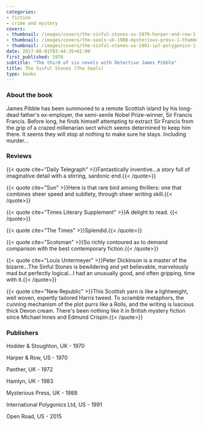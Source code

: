 ```yaml
---
categories:
- fiction
- crime and mystery
covers:
- thumbnail: /images/covers/the-sinful-stones-us-1970-harper-and-row-1-thumbnail.jpg
- thumbnail: /images/covers/the-seals-uk-1988-mysterious-press-1-thumbnail.jpg
- thumbnail: /images/covers/the-sinful-stones-us-1991-ipl-polygonics-1-thumbnail.jpg
date: 2017-08-01T03:44:35+01:00
first_published: 1970
subtitle: "The third of six novels with Detective James Pibble"
title: The Sinful Stones (The Seals)
type: books
---
```


### About the book

James Pibble has been summoned to a remote Scottish island by his long-dead father's ex-employer, the semi-senile Nobel Prize-winner, Sir Francis Francis. Before long, he finds himself attempting to extract Sir Francis from the grip of a crazed millenarian sect which seems determined to keep him there. It seems they will stop at nothing to make sure he stays. Including murder...

### Reviews

{{< quote cite="Daily Telegraph" >}}Fantastically inventive…a story full of imaginative detail with a stirring, sardonic end.{{< /quote>}}

{{< quote cite="Sun" >}}Here is that rare bird among thrillers: one that combines sheer speed and subtlety, through sheer writing skill.{{< /quote>}}

{{< quote cite="Times Literary Supplement" >}}A delight to read. {{< /quote>}}

{{< quote cite="The Times" >}}Splendid.{{< /quote>}}

{{< quote cite="Scotsman" >}}So richly contoured as to demand comparison with the best contemporary fiction.{{< /quote>}}

{{< quote cite="Louis Untermeyer" >}}Peter Dickinson is a master of the bizarre...The Sinful Stones is bewildering and yet believable, marvelously mad but perfectly logical...I had an unusually good, and often gripping, time with it.{{< /quote>}}

{{< quote cite="New Republic" >}}This Scottish yarn is like a lightweight, well woven, expertly tailored Harris tweed. To scramble metaphors, the cunning mechanism of the plot purrs like a Rolls, and the writing is luscious thick Devon cream. There's been nothing like it in British mystery fiction since Michael Innes and Edmund Crispin.{{< /quote>}}


### Publishers

Hodder & Stoughton, UK - 1970

Harper & Row, US - 1970

Panther, UK - 1972

Hamlyn, UK - 1983

Mysterious Press, UK - 1988

International Polygonics Ltd, US - 1991

Open Road, US - 2015
